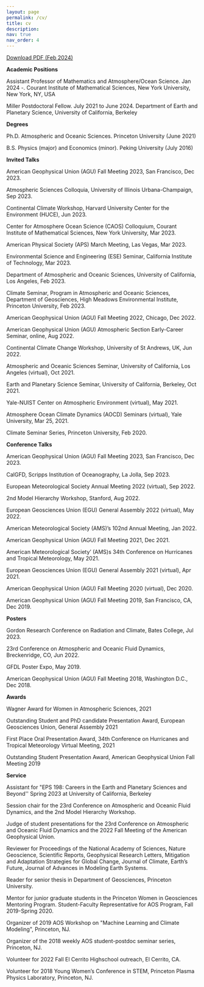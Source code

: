 ```yaml
---
layout: page
permalink: /cv/
title: cv
description: 
nav: true
nav_order: 4
---
```


<a href="{{ site.baseurl }}/assets/pdf/CV_YiZhang.pdf" class="btn" target="_blank">Download PDF (Feb 2024)</a>

**Academic Positions**

Assistant Professor of Mathematics and Atmosphere/Ocean Science.
Jan 2024 -.
Courant Institute of Mathematical Sciences,
New York University, New York, NY, USA

Miller Postdoctoral Fellow.
July 2021 to June 2024.
Department of Earth and Planetary Science,
University of California, Berkeley


**Degrees**

Ph.D. Atmospheric and Oceanic Sciences.
Princeton University (June 2021)

B.S. Physics (major) and Economics (minor).
Peking University (July 2016)



**Invited Talks**

American Geophysical Union (AGU) Fall Meeting 2023, San Francisco, Dec 2023.

Atmospheric Sciences Colloquia, University of Illinois Urbana-Champaign, Sep 2023.

Continental Climate Workshop, Harvard University Center for the Environment (HUCE), Jun 2023.

Center for Atmosphere Ocean Science (CAOS) Colloquium, Courant Institute of Mathematical Sciences, New York University, Mar 2023.

American Physical Society (APS) March Meeting, Las Vegas, Mar 2023.

Environmental Science and Engineering (ESE) Seminar, California Institute of Technology, Mar 2023.

Department of Atmospheric and Oceanic Sciences, University of California, Los Angeles, Feb 2023.

Climate Seminar, Program in Atmospheric and Oceanic Sciences, Department of Geosciences, High Meadows Environmental
Institute, Princeton University, Feb 2023.

American Geophysical Union (AGU) Fall Meeting 2022, Chicago, Dec 2022.

American Geophysical Union (AGU) Atmospheric Section Early-Career Seminar, online, Aug 2022.

Continental Climate Change Workshop, University of St Andrews, UK, Jun 2022.

Atmospheric and Oceanic Sciences Seminar, University of California, Los Angeles (virtual), Oct 2021.

Earth and Planetary Science Seminar, University of California, Berkeley, Oct 2021.

Yale-NUIST Center on Atmospheric Environment (virtual), May 2021.

Atmosphere Ocean Climate Dynamics (AOCD) Seminars (virtual), Yale University, Mar 25, 2021.

Climate Seminar Series, Princeton University, Feb 2020.


**Conference Talks**


American Geophysical Union (AGU) Fall Meeting 2023, San Francisco, Dec 2023.

CalGFD, Scripps Institution of Oceanography, La Jolla, Sep 2023.

European Meteorological Society Annual Meeting 2022 (virtual), Sep 2022.

2nd Model Hierarchy Workshop, Stanford, Aug 2022.

European Geosciences Union (EGU) General Assembly 2022 (virtual), May 2022.

American Meteorological Society (AMS)’s 102nd Annual Meeting, Jan 2022.

American Geophysical Union (AGU)  Fall Meeting 2021, Dec 2021.

American Meteorological Society’ (AMS)s 34th Conference on Hurricanes and Tropical Meteorology, May 2021.

European Geosciences Union (EGU) General Assembly 2021 (virtual), Apr 2021.

American Geophysical Union (AGU) Fall Meeting 2020 (virtual), Dec 2020.

American Geophysical Union (AGU) Fall Meeting 2019, San Francisco, CA, Dec 2019.


**Posters** 

Gordon Research Conference on Radiation and Climate, Bates College, Jul 2023.

23rd Conference on Atmospheric and Oceanic Fluid Dynamics, Breckenridge, CO, Jun 2022.

GFDL Poster Expo, May 2019.

American Geophysical Union (AGU)  Fall Meeting 2018, Washington D.C., Dec 2018.


**Awards**

Wagner Award for Women in Atmospheric Sciences, 2021

Outstanding Student and PhD candidate Presentation Award, European Geosciences Union, General
Assembly 2021

First Place Oral Presentation Award, 34th Conference on Hurricanes and Tropical Meteorology
Virtual Meeting, 2021

Outstanding Student Presentation Award, American Geophysical Union Fall Meeting 2019



**Service**

Assistant for "EPS 198: Careers in the Earth and Planetary Sciences and Beyond'' Spring 2023 at University
of California, Berkeley

Session chair for the 23rd Conference on Atmospheric and Oceanic Fluid Dynamics, and the 2nd
Model Hierarchy Workshop.

Judge of student presentations for the 23rd Conference on Atmospheric and Oceanic Fluid Dynamics
and the 2022 Fall Meeting of the American Geophysical Union.

Reviewer for Proceedings of the National Academy of Sciences, Nature Geoscience, Scientific Reports,
Geophysical Research Letters, Mitigation and Adaptation Strategies for Global Change, Journal
of Climate, Earth’s Future, Journal of Advances in Modeling Earth Systems.

Reader for senior thesis in Department of Geosciences, Princeton University.

Mentor for junior graduate students in the Princeton Women in Geosciences Mentoring Program.
Student-Faculty Representative for AOS Program, Fall 2019-Spring 2020.

Organizer of 2019 AOS Workshop on "Machine Learning and Climate Modeling", Princeton, NJ.

Organizer of the 2018 weekly AOS student-postdoc seminar series, Princeton, NJ.

Volunteer for 2022 Fall El Cerrito Highschool outreach, El Cerrito, CA.

Volunteer for 2018 Young Women’s Conference in STEM, Princeton Plasma Physics Laboratory,
Princeton, NJ.

